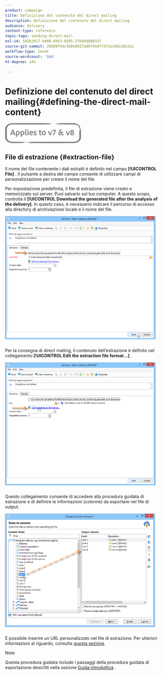```yaml
---
product: campaign
title: Definizione del contenuto del direct mailing
description: Definizione del contenuto del direct mailing
audience: delivery
content-type: reference
topic-tags: sending-direct-mail
exl-id: 585b2017-9408-4953-8505-2f6d9db8032f
source-git-commit: 20509f44c5b8e0827a09f44dffdf2ec9d11652a1
workflow-type: tm+mt
source-wordcount: '164'
ht-degree: 14%

---
```


# Definizione del contenuto del direct mailing{#defining-the-direct-mail-content}

![](../../assets/common.svg)

## File di estrazione {#extraction-file}

Il nome del file contenente i dati estratti è definito nel campo **[!UICONTROL File]** . Il pulsante a destra del campo consente di utilizzare campi di personalizzazione per creare il nome del file.

Per impostazione predefinita, il file di estrazione viene creato e memorizzato sul server. Puoi salvarlo sul tuo computer. A questo scopo, controlla il **[!UICONTROL Download the generated file after the analysis of the delivery]**. In questo caso, è necessario indicare il percorso di accesso alla directory di archiviazione locale e il nome del file.

![](assets/s_ncs_user_mail_delivery_local_file.png)

Per la consegna di direct mailing, il contenuto dell’estrazione è definito nel collegamento **[!UICONTROL Edit the extraction file format...]** .

![](assets/s_ncs_user_mail_delivery_format_link.png)

Questo collegamento consente di accedere alla procedura guidata di estrazione e di definire le informazioni (colonne) da esportare nel file di output.

![](assets/s_ncs_user_mail_delivery_format_wz.png)

È possibile inserire un URL personalizzato nel file di estrazione. Per ulteriori informazioni al riguardo, consulta [questa sezione](../../web/using/publishing-a-web-form.md).

>[!NOTE]
>
>Questa procedura guidata include i passaggi della procedura guidata di esportazione descritti nella sezione [Guida introduttiva](../../platform/using/executing-export-jobs.md) .
